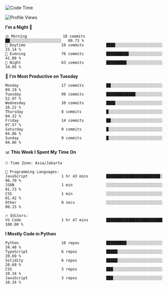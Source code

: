 <!--START_SECTION:waka-->
![Code Time](http://img.shields.io/badge/Code%20Time-1%2C592%20hrs%2055%20mins-blue)

![Profile Views](http://img.shields.io/badge/Profile%20Views-5-blue)

**I'm a Night 🦉** 

```text
🌞 Morning                18 commits          ██░░░░░░░░░░░░░░░░░░░░░░░   09.73 % 
🌆 Daytime                28 commits          ████░░░░░░░░░░░░░░░░░░░░░   15.14 % 
🌃 Evening                76 commits          ██████████░░░░░░░░░░░░░░░   41.08 % 
🌙 Night                  63 commits          █████████░░░░░░░░░░░░░░░░   34.05 % 
```
📅 **I'm Most Productive on Tuesday** 

```text
Monday                   17 commits          ██░░░░░░░░░░░░░░░░░░░░░░░   09.19 % 
Tuesday                  98 commits          █████████████░░░░░░░░░░░░   52.97 % 
Wednesday                30 commits          ████░░░░░░░░░░░░░░░░░░░░░   16.22 % 
Thursday                 8 commits           █░░░░░░░░░░░░░░░░░░░░░░░░   04.32 % 
Friday                   14 commits          ██░░░░░░░░░░░░░░░░░░░░░░░   07.57 % 
Saturday                 9 commits           █░░░░░░░░░░░░░░░░░░░░░░░░   04.86 % 
Sunday                   9 commits           █░░░░░░░░░░░░░░░░░░░░░░░░   04.86 % 
```


📊 **This Week I Spent My Time On** 

```text
🕑︎ Time Zone: Asia/Jakarta

💬 Programming Languages: 
JavaScript               1 hr 43 mins        ████████████████████████░   96.70 % 
JSON                     1 min               ░░░░░░░░░░░░░░░░░░░░░░░░░   01.73 % 
CSS                      1 min               ░░░░░░░░░░░░░░░░░░░░░░░░░   01.42 % 
Other                    0 secs              ░░░░░░░░░░░░░░░░░░░░░░░░░   00.15 % 

🔥 Editors: 
VS Code                  1 hr 47 mins        █████████████████████████   100.00 % 
```

**I Mostly Code in Python** 

```text
Python                   10 repos            █████████░░░░░░░░░░░░░░░░   34.48 % 
TypeScript               6 repos             █████░░░░░░░░░░░░░░░░░░░░   20.69 % 
Solidity                 6 repos             █████░░░░░░░░░░░░░░░░░░░░   20.69 % 
CSS                      3 repos             ███░░░░░░░░░░░░░░░░░░░░░░   10.34 % 
JavaScript               3 repos             ███░░░░░░░░░░░░░░░░░░░░░░   10.34 % 
```




<!--END_SECTION:waka-->
